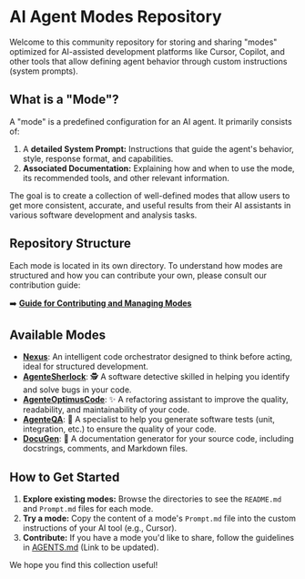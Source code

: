 # AI Agent Modes Repository

Welcome to this community repository for storing and sharing "modes" optimized for AI-assisted development platforms like Cursor, Copilot, and other tools that allow defining agent behavior through custom instructions (system prompts).

## What is a "Mode"?

A "mode" is a predefined configuration for an AI agent. It primarily consists of:

1.  A **detailed System Prompt:** Instructions that guide the agent's behavior, style, response format, and capabilities.
2.  **Associated Documentation:** Explaining how and when to use the mode, its recommended tools, and other relevant information.

The goal is to create a collection of well-defined modes that allow users to get more consistent, accurate, and useful results from their AI assistants in various software development and analysis tasks.

## Repository Structure

Each mode is located in its own directory. To understand how modes are structured and how you can contribute your own, please consult our contribution guide:

➡️ **[Guide for Contributing and Managing Modes](./AGENTS.md)**

## Available Modes

*   **[Nexus](./guides/nexus_readme.md)**: An intelligent code orchestrator designed to think before acting, ideal for structured development.
*   **[AgenteSherlock](./guides/agentesherlock_readme.md)**: 🕵️ A software detective skilled in helping you identify and solve bugs in your code.
*   **[AgenteOptimusCode](./guides/agenteoptimuscode_readme.md)**: ✨ A refactoring assistant to improve the quality, readability, and maintainability of your code.
*   **[AgenteQA](./guides/agenteqa_readme.md)**: 🧪 A specialist to help you generate software tests (unit, integration, etc.) to ensure the quality of your code.
*   **[DocuGen](./guides/docugen_readme.md)**: 📝 A documentation generator for your source code, including docstrings, comments, and Markdown files.

## How to Get Started

1.  **Explore existing modes:** Browse the directories to see the `README.md` and `Prompt.md` files for each mode.
2.  **Try a mode:** Copy the content of a mode's `Prompt.md` file into the custom instructions of your AI tool (e.g., Cursor).
3.  **Contribute:** If you have a mode you'd like to share, follow the guidelines in [AGENTS.md](./AGENTS.md) (Link to be updated).

We hope you find this collection useful!
